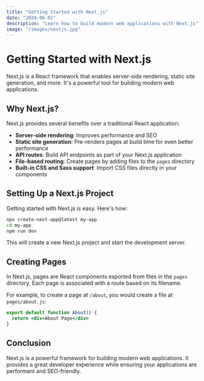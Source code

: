 ```yaml
---
title: "Getting Started with Next.js"
date: "2024-06-01"
description: "Learn how to build modern web applications with Next.js"
image: "/images/nextjs.jpg"
---
```


# Getting Started with Next.js

Next.js is a React framework that enables server-side rendering, static site generation, and more. It's a powerful tool for building modern web applications.

## Why Next.js?

Next.js provides several benefits over a traditional React application:

- **Server-side rendering**: Improves performance and SEO
- **Static site generation**: Pre-renders pages at build time for even better performance
- **API routes**: Build API endpoints as part of your Next.js application
- **File-based routing**: Create pages by adding files to the `pages` directory
- **Built-in CSS and Sass support**: Import CSS files directly in your components

## Setting Up a Next.js Project

Getting started with Next.js is easy. Here's how:

```bash
npx create-next-app@latest my-app
cd my-app
npm run dev
```

This will create a new Next.js project and start the development server.

## Creating Pages

In Next.js, pages are React components exported from files in the `pages` directory. Each page is associated with a route based on its filename.

For example, to create a page at `/about`, you would create a file at `pages/about.js`:

```jsx
export default function About() {
  return <div>About Page</div>
}
```

## Conclusion

Next.js is a powerful framework for building modern web applications. It provides a great developer experience while ensuring your applications are performant and SEO-friendly. 